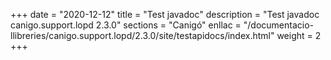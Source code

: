 +++
date        = "2020-12-12"
title       = "Test javadoc"
description = "Test javadoc canigo.support.lopd 2.3.0"
sections    = "Canigó"
enllac		= "/documentacio-llibreries/canigo.support.lopd/2.3.0/site/testapidocs/index.html"
weight		= 2
+++

